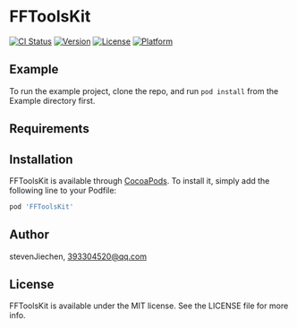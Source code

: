 # FFToolsKit

[![CI Status](https://img.shields.io/travis/stevenJiechen/FFToolsKit.svg?style=flat)](https://travis-ci.org/stevenJiechen/FFToolsKit)
[![Version](https://img.shields.io/cocoapods/v/FFToolsKit.svg?style=flat)](https://cocoapods.org/pods/FFToolsKit)
[![License](https://img.shields.io/cocoapods/l/FFToolsKit.svg?style=flat)](https://cocoapods.org/pods/FFToolsKit)
[![Platform](https://img.shields.io/cocoapods/p/FFToolsKit.svg?style=flat)](https://cocoapods.org/pods/FFToolsKit)

## Example

To run the example project, clone the repo, and run `pod install` from the Example directory first.

## Requirements

## Installation

FFToolsKit is available through [CocoaPods](https://cocoapods.org). To install
it, simply add the following line to your Podfile:

```ruby
pod 'FFToolsKit'
```

## Author

stevenJiechen, 393304520@qq.com

## License

FFToolsKit is available under the MIT license. See the LICENSE file for more info.
